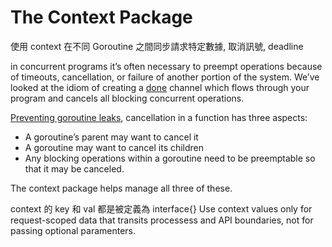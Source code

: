 # The Context Package
使用 context 在不同 Goroutine 之間同步請求特定數據, 取消訊號, deadline

in concurrent programs it’s often necessary to preempt operations because of timeouts, cancellation, or failure of another portion of the system. We’ve looked at the idiom of creating a [done](https://github.com/kimi0230/ConcurrencyPatternsGolang/tree/master/the-or-done-channel) channel which flows through your program and cancels all blocking concurrent operations.

[Preventing goroutine leaks](https://github.com/kimi0230/ConcurrencyPatternsGolang/tree/master/preventing-goroutine-leaks), cancellation in a function has three aspects:

* A goroutine’s parent may want to cancel it
* A goroutine may want to cancel its children
* Any blocking operations within a goroutine need to be preemptable so that it may be canceled.

The context package helps manage all three of these.

context 的 key 和 val 都是被定義為 interface{}
Use context values only for request-scoped data that transits processess and API boundaries, not for passing optional paramenters.
